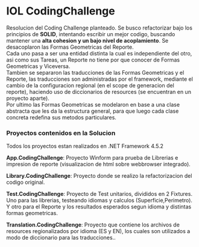 # IOL CodingChallenge
 Resolucion del Coding Challenge planteado.
 Se busco refactorizar bajo los principios de **SOLID**, intentando escribir un mejor codigo, buscando mantener una **alta cohesion y un bajo nivel de acoplamiento**.
 Se desacoplaron las Formas Geometricas del Reporte.  
 Cada uno pasa a ser una entidad distinta la cual es independiente del otro, asi como sus Tareas, un Reporte no tiene por que conocer de Formas Geometricas y Viceversa.  
 Tambien se separaron las traducciones de las Formas Geometricas y el Reporte, las traducciones son administradas por el framework, mediante el cambio de la configuracion regional (en el scope de generacion del reporte), haciendo uso de diccionarios de resources (se encuentran en un proyecto aparte).  
 Por ultimo las Formas Geometricas se modelaron en base a una clase abstracta que les da la estructura general, para que luego cada clase concreta redefina sus metodos particulares.
 
 ### Proyectos contenidos en la Solucion
 Todos los proyectos estan realizados en .NET Framework 4.5.2

 **App.CodingChallenge**: 
 Proyecto Winform para prueba de Librerias e impresion de reporte (visualizacion de html sobre webbrowser integrado).
 
 **Library.CodingChallenge**:
 Proyecto donde se realizo la refactorizacion del codigo original.
 
 **Test.CodingChallenge**:
 Proyecto de Test unitarios, divididos en 2 Fixtures. Uno para las librerias, testeando idiomas y calculos (Superficie,Perimetro). 
 Y otro para el Reporte y los resultados esperados segun idioma y distintas formas geometricas.
 
 **Translation.CodingChallenge**:
 Proyecto que contiene los archivos de resources regionalizados por idioma (ES y EN), los cuales son utilizados a modo de diccionario para las traducciones..
